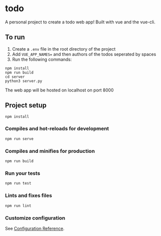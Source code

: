 # todo
A personal project to create a todo web app!
Built with vue and the vue-cli.

## To run
1. Create a `.env` file in the root directory of the project
2. Add `VUE_APP_NAMES=` and then authors of the todos seperated by spaces
3. Run the following commands:
```
npm install
npm run build
cd server
python3 server.py
```
The web app will be hosted on localhost on port 8000


## Project setup
```
npm install
```

### Compiles and hot-reloads for development
```
npm run serve
```

### Compiles and minifies for production
```
npm run build
```

### Run your tests
```
npm run test
```

### Lints and fixes files
```
npm run lint
```

### Customize configuration
See [Configuration Reference](https://cli.vuejs.org/config/).
